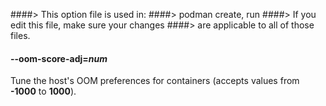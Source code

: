 ####> This option file is used in:
####>   podman create, run
####> If you edit this file, make sure your changes
####> are applicable to all of those files.
#### **--oom-score-adj**=*num*

Tune the host's OOM preferences for containers (accepts values from **-1000** to **1000**).
